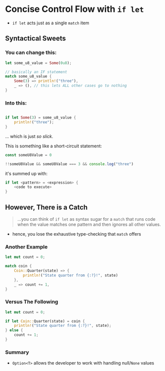 # Concise Control Flow with `if let`

- `if let` acts just as a single `match` item

## Syntactical Sweets

### You can change this:

```rust
let some_u8_value = Some(0u8);

// basically an IF statement
match some_u8_value {
    Some(3) => println!("three"),
    _ => (), // this lets ALL other cases go to nothing
}
```

### Into this:

```rust

if let Some(3) = some_u8_value {
    println!("three");
}
```

... which is just *so slick*.  

This is something like a short-circuit statement:

```typescript
const someU8Value = 0

!!someU8Value && someU8Value === 3 && console.log("three")
```

it's summed up with:

```rust
if let <pattern> = <expression> {
    <code to execute>
}
```

## However, There is a Catch

> ...you can think of `if let` as syntax sugar for a `match` that runs code when the value matches one pattern and then ignores all other values.

- hence, you lose the exhaustive type-checking that `match` offers

### Another Example

```rust
let mut count = 0;

match coin {
    Coin::Quarter(state) => {
        println!("State quarter from {:?}!", state)
    },
    _ => count += 1,
}
```

### Versus The Following

```rust
let mut count = 0;

if let Coin::Quarter(state) = coin {
    println!("State quarter from {:?}!", state);
} else {
    count += 1;
}
```

### Summary

- `Option<T>` allows the developer to work with handling null/`None` values